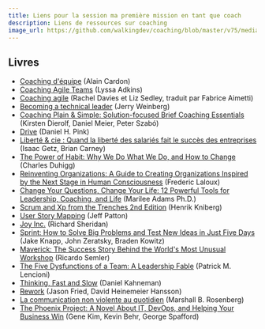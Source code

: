 ```yaml
---
title: Liens pour la session ma première mission en tant que coach
description: Liens de ressources sur coaching
image_url: https://github.com/walkingdev/coaching/blob/master/v75/media/banner-coaching.jpg?raw=true
---
```


## Livres

- [Coaching d'équipe](https://www.eyrolles.com/Entreprise/Livre/coaching-d-equipe-9782212558463) (Alain Cardon)
- [Coaching Agile Teams](https://www.amazon.com/Coaching-Agile-Teams-ScrumMasters-Addison-Wesley/dp/0321637704/ref=sr_1_3?ie=UTF8&qid=1525317126&sr=8-3&keywords=coaching+agile+teams) (Lyssa Adkins)
- [Coaching agile](https://www.amazon.fr/Coaching-Agile-Fabrice-Aimetti/dp/1291754423/ref=sr_1_2?s=amazon-devices&ie=UTF8&qid=1533821202&sr=8-2&keywords=agile+coaching) (Rachel Davies et Liz Sedley, traduit par Fabrice Aimetti)
- [Becoming a technical leader](https://www.amazon.com/Becoming-Technical-Leader-Problem-Solving-Approach/dp/0932633021) (Jerry Weinberg)
- [Coaching Plain & Simple: Solution-focused Brief Coaching Essentials](https://www.amazon.fr/Coaching-Plain-Simple-Solution-focused-Essentials-ebook/dp/B01LWYMF0E) (Kirsten Dierolf, Daniel Meier, Peter Szabó)
- [Drive](https://www.amazon.fr/Drive-Surprising-Truth-About-Motivates/dp/1594484805) (Daniel H. Pink)
- [Liberté & cie : Quand la liberté des salariés fait le succès des entreprises](https://www.amazon.fr/Libert%C3%A9-cie-libert%C3%A9-salari%C3%A9s-entreprises/dp/2081379511) (Isaac Getz, Brian Carney)
- [The Power of Habit: Why We Do What We Do, and How to Change](https://www.amazon.fr/Power-Habit-Why-What-Change/dp/1847946240) (Charles Duhigg)
- [Reinventing Organizations: A Guide to Creating Organizations Inspired by the Next Stage in Human Consciousness](https://www.amazon.fr/Reinventing-Organizations-Creating-Inspired-Consciousness/dp/2960133501) (Frederic Laloux)
- [Change Your Questions, Change Your Life: 12 Powerful Tools for Leadership, Coaching, and Life](https://www.amazon.fr/Change-Your-Questions-Life-Leadership/dp/162656633X) (Marilee Adams Ph.D.)
- [Scrum and Xp from the Trenches 2nd Edition](https://www.amazon.fr/Scrum-Trenches-2nd-Henrik-Kniberg/dp/1329224272) (Henrik Kniberg)
- [User Story Mapping](https://www.amazon.fr/User-Story-Mapping-Jeff-Patton/dp/1491904909) (Jeff Patton)
- [Joy Inc.](https://www.amazon.fr/Joy-Inc-Built-Workplace-People/dp/1591847125) (Richard Sheridan)
- [Sprint: How to Solve Big Problems and Test New Ideas in Just Five Days](https://www.amazon.fr/Sprint-Solve-Problems-Test-Ideas/dp/150112174X) (Jake Knapp, John Zeratsky, Braden Kowitz)
- [Maverick: The Success Story Behind the World's Most Unusual Workshop](https://www.amazon.fr/Maverick-Success-Behind-Unusual-Workshop/dp/0712678867) (Ricardo Semler)
- [The Five Dysfunctions of a Team: A Leadership Fable](https://www.amazon.fr/Five-Dysfunctions-Team-Leadership-Fable/dp/0787960756) (Patrick M. Lencioni)
- [Thinking, Fast and Slow](https://www.amazon.fr/Thinking-Fast-Slow-Daniel-Kahneman/dp/0141033576) (Daniel Kahneman)
- [Rework](https://www.amazon.fr/Rework-Jason-Fried/dp/0307463745) (Jason Fried, David Heinemeier Hansson)
- [La communication non violente au quotidien](https://www.amazon.fr/communication-non-violente-quotidien/dp/288911905X) (Marshall B. Rosenberg)
- [The Phoenix Project: A Novel About IT, DevOps, and Helping Your Business Win](https://www.amazon.fr/Phoenix-Project-DevOps-Helping-Business/dp/0988262509) (Gene Kim, Kevin Behr, George Spafford)
